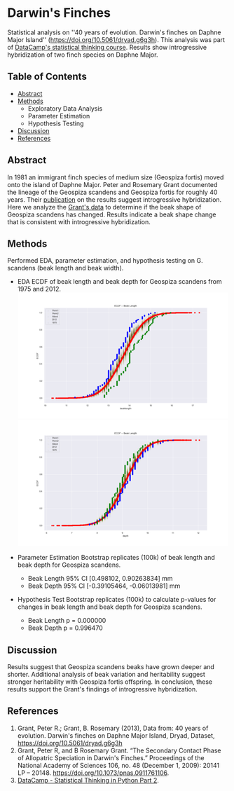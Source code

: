 # Darwin's Finches
Statistical analysis on ''40 years of evolution. Darwin's finches on Daphne Major Island'' (https://doi.org/10.5061/dryad.g6g3h). This analysis was part of [DataCamp's statistical thinking course](https://campus.datacamp.com/courses/statistical-thinking-in-python-part-2/). Results show introgressive hybridization of two finch species on Daphne Major. 

## Table of Contents
* [Abstract](#abstract)
* [Methods](#methods)
    * Exploratory Data Analysis
    * Parameter Estimation
    * Hypothesis Testing
* [Discussion](#discuss)
* [References](#refs)


## Abstract <a class="anchor" id="abstract"></a>
In 1981 an immigrant finch species of medium size (Geospiza fortis) moved onto the island of Daphne Major. Peter and Rosemary Grant documented the lineage of the Geospiza scandens and Geospiza fortis for roughly 40 years. Their [publication](https://doi.org/10.1073/pnas.0911761106) on the results suggest introgressive hybridization. Here we analyze the [Grant's data](https://doi.org/10.5061/dryad.g6g3h) to determine if the beak shape of Geospiza scandens has changed. Results indicate a beak shape change that is consistent with introgressive hybridization. 

## Methods <a class="anchor" id="methods"></a>
Performed EDA, parameter estimation, and hypothesis testing on G. scandens (beak length and beak width). 

* EDA
ECDF of beak length and beak depth for Geospiza scandens from 1975 and 2012.
![BeakLength-EDA](/images/beaklength_eda.png)
![BeakDepth-EDA](/images/depth_eda.png)

* Parameter Estimation
Bootstrap replicates (100k) of beak length and beak depth for Geospiza scandens.
  * Beak Length 95% CI [0.498102, 0.90263834] mm
  * Beak Depth 95% CI [-0.39105464, -0.06013981] mm

* Hypothesis Test
Bootstrap replicates (100k) to calculate p-values for changes in beak length and beak depth for Geospiza scandens.
  * Beak Length p = 0.000000
  * Beak Depth p = 0.996470

## Discussion <a class="anchor" id="discuss"></a>
Results suggest that Geospiza scandens beaks have grown deeper and shorter. Additional analysis of beak variation and heritability suggest stronger heritability with Geospiza fortis offspring. In conclusion, these results support the Grant's findings of introgressive hybridization. 
    
    
## References <a class="anchor" id="refs"></a>
1. Grant, Peter R.; Grant, B. Rosemary (2013), Data from: 40 years of evolution. Darwin's finches on Daphne Major Island, Dryad, Dataset, https://doi.org/10.5061/dryad.g6g3h
2. Grant, Peter R, and B Rosemary Grant. “The Secondary Contact Phase of Allopatric Speciation in Darwin&#039;s Finches.” Proceedings of the National Academy of Sciences 106, no. 48 (December 1, 2009): 20141 LP – 20148. https://doi.org/10.1073/pnas.0911761106.
3. [DataCamp - Statistical Thinking in Python Part 2](https://campus.datacamp.com/courses/statistical-thinking-in-python-part-2/).
